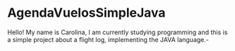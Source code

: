# AgendaVuelosSimpleJava
Hello! My name is Carolina, I am currently studying programming and this is a simple project about a flight log, implementing the JAVA language.-
